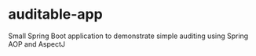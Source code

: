 # auditable-app
Small Spring Boot application to demonstrate simple auditing using Spring AOP and AspectJ
